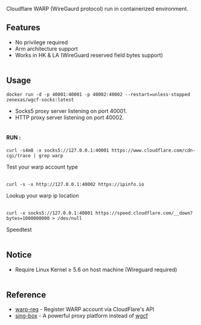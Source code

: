 
Cloudflare WARP (WireGaurd protocol) run in containerized environment.

## Features
- No privilege required
- Arm architecture support
- Works in HK & LA (WireGuard reserved field bytes support)
<br/><br/>
## Usage

```
docker run -d -p 40001:40001 -p 40002:40002 --restart=unless-stopped zenexas/wgcf-socks:latest
```
- Socks5 proxy server listening on port 40001.
- HTTP proxy server listening on port 40002.
<br/><br/>
#### RUN :
```
curl -s4m8 -x socks5://127.0.0.1:40001 https://www.cloudflare.com/cdn-cgi/trace | grep warp
```
Test your warp account type
<br/><br/>
````
curl -s -x http://127.0.0.1:40002 https://ipinfo.io
````
Lookup your warp ip location
<br/><br/>
````
curl -x socks5://127.0.0.1:40001 https://speed.cloudflare.com/__down?bytes=1000000000 > /dev/null
````
Speedtest
<br/><br/>
## Notice
- Require Linux Kernel ≥ 5.6 on host machine (Wireguard required)
<br/><br/>
## Reference
- [warp-reg](https://github.com/badafans/warp-reg) - Register WARP account via CloudFlare's API
- [sing-box](https://github.com/SagerNet/sing-box) - A powerful proxy platform instead of [wgcf](https://github.com/ViRb3/wgcf)

